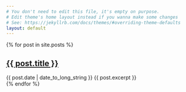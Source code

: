 ```yaml
---
# You don't need to edit this file, it's empty on purpose.
# Edit theme's home layout instead if you wanna make some changes
# See: https://jekyllrb.com/docs/themes/#overriding-theme-defaults
layout: default
---
```


{% for post in site.posts %}
<article>
  <h2>
    <a href="{{ post.url }}">
      {{ post.title }}
    </a>
  </h2>
  <time datetime="{{ post.date | date: "%Y-%m-%d" }}">{{ post.date | date_to_long_string }}</time>
  {{ post.excerpt }}
</article>
{% endfor %}
